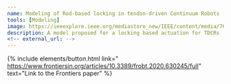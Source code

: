```yaml
---
name: Modeling of Rod-based locking in tendon-driven Continuum Robots
tools: [Modeling]
image: https://ieeexplore.ieee.org/mediastore_new/IEEE/content/media/7083369/10102643/10093050/rao1-3264869-small.gif
description: A model proposed for a locking based actuation for TDCRs
<!-- external_url: -->
---
```


{% include elements/button.html link=" https://www.frontiersin.org/articles/10.3389/frobt.2020.630245/full" text="Link to the Frontiers paper" %} 
